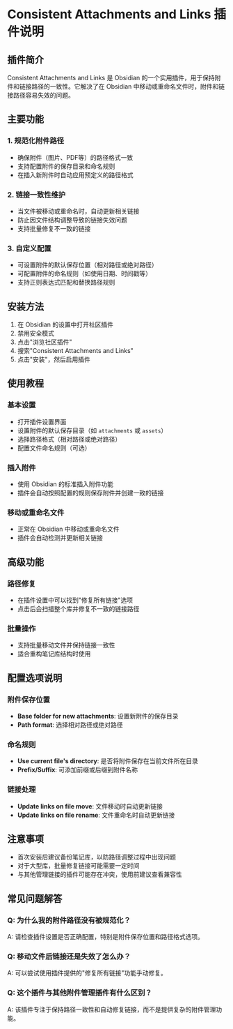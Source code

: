 # Consistent Attachments and Links 插件说明

## 插件简介
Consistent Attachments and Links 是 Obsidian 的一个实用插件，用于保持附件和链接路径的一致性。它解决了在 Obsidian 中移动或重命名文件时，附件和链接路径容易失效的问题。

## 主要功能

### 1. 规范化附件路径
- 确保附件（图片、PDF等）的路径格式一致
- 支持配置附件的保存目录和命名规则
- 在插入新附件时自动应用预定义的路径格式

### 2. 链接一致性维护
- 当文件被移动或重命名时，自动更新相关链接
- 防止因文件结构调整导致的链接失效问题
- 支持批量修复不一致的链接

### 3. 自定义配置
- 可设置附件的默认保存位置（相对路径或绝对路径）
- 可配置附件的命名规则（如使用日期、时间戳等）
- 支持正则表达式匹配和替换路径规则

## 安装方法
1. 在 Obsidian 的设置中打开社区插件
2. 禁用安全模式
3. 点击"浏览社区插件"
4. 搜索"Consistent Attachments and Links"
5. 点击"安装"，然后启用插件

## 使用教程

### 基本设置
- 打开插件设置界面
- 设置附件的默认保存目录（如 `attachments` 或 `assets`）
- 选择路径格式（相对路径或绝对路径）
- 配置文件命名规则（可选）

### 插入附件
- 使用 Obsidian 的标准插入附件功能
- 插件会自动按照配置的规则保存附件并创建一致的链接

### 移动或重命名文件
- 正常在 Obsidian 中移动或重命名文件
- 插件会自动检测并更新相关链接

## 高级功能

### 路径修复
- 在插件设置中可以找到"修复所有链接"选项
- 点击后会扫描整个库并修复不一致的链接路径

### 批量操作
- 支持批量移动文件并保持链接一致性
- 适合重构笔记库结构时使用

## 配置选项说明

### 附件保存位置
- **Base folder for new attachments**: 设置新附件的保存目录
- **Path format**: 选择相对路径或绝对路径

### 命名规则
- **Use current file's directory**: 是否将附件保存在当前文件所在目录
- **Prefix/Suffix**: 可添加前缀或后缀到附件名称

### 链接处理
- **Update links on file move**: 文件移动时自动更新链接
- **Update links on file rename**: 文件重命名时自动更新链接

## 注意事项
- 首次安装后建议备份笔记库，以防路径调整过程中出现问题
- 对于大型库，批量修复链接可能需要一定时间
- 与其他管理链接的插件可能存在冲突，使用前建议查看兼容性

## 常见问题解答

### Q: 为什么我的附件路径没有被规范化？
A: 请检查插件设置是否正确配置，特别是附件保存位置和路径格式选项。

### Q: 移动文件后链接还是失效了怎么办？
A: 可以尝试使用插件提供的"修复所有链接"功能手动修复。

### Q: 这个插件与其他附件管理插件有什么区别？
A: 该插件专注于保持路径一致性和自动修复链接，而不是提供复杂的附件管理功能。